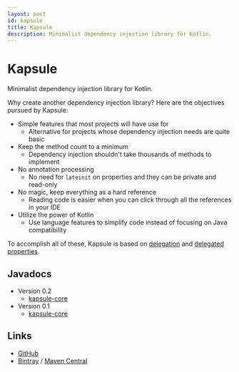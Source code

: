 ```yaml
---
layout: post
id: kapsule
title: Kapsule
description: Minimalist dependency injection library for Kotlin.
---
```


# Kapsule

Minimalist dependency injection library for Kotlin.

Why create another dependency injection library? Here are the objectives pursued by Kapsule:

* Simple features that most projects will have use for
    - Alternative for projects whose dependency injection needs are quite basic
* Keep the method count to a minimum
    - Dependency injection shouldn't take thousands of methods to implement
* No annotation processing
    - No need for `lateinit` on properties and they can be private and read-only
* No magic, keep everything as a hard reference
    - Reading code is easier when you can click through all the references in your IDE
* Utilize the power of Kotlin
    - Use language features to simplify code instead of focusing on Java compatibility 

To accomplish all of these, Kapsule is based on [delegation](http://kotlinlang.org/docs/reference/delegation.html) and [delegated properties](http://kotlinlang.org/docs/reference/delegated-properties.html). 

## Javadocs

* Version 0.2
    - [kapsule-core](/docs/kapsule/0.2/kapsule-core/index.html)
* Version 0.1
    - [kapsule-core](/docs/kapsule/0.1/kapsule-core/index.html)

## Links

* [GitHub](https://github.com/traversals/kapsule)
* [Bintray](https://bintray.com/traversals/maven/kapsule) / [Maven Central](http://search.maven.org/#search%7Cga%7C1%7Cg%3A%22space.traversal.kapsule%22)
